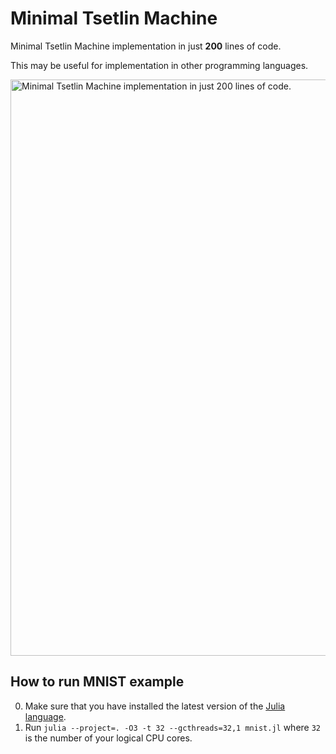 # Minimal Tsetlin Machine
Minimal Tsetlin Machine implementation in just **200** lines of code.

This may be useful for implementation in other programming languages.

<img width="922" alt="Minimal Tsetlin Machine implementation in just 200 lines of code." src="https://github.com/BooBSD/TsetlinMinimal/assets/48304/0d2e1ce4-5129-4901-bffa-7e024c138235">

How to run MNIST example
------------------------

0. Make sure that you have installed the latest version of the [Julia language](https://julialang.org/downloads/).
1. Run `julia --project=. -O3 -t 32 --gcthreads=32,1 mnist.jl` where `32` is the number of your logical CPU cores.
